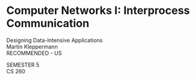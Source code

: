 # Computer Networks I: Interprocess Communication
Designing Data-Intensive Applications<br>
Martin Kleppermann
<br>RECOMMENDED - US

SEMESTER 5<br>
CS 260